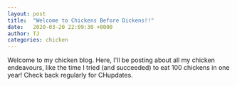 ```yaml
---
layout: post
title:  "Welcome to Chickens Before Dickens!!"
date:   2020-03-20 22:09:30 +0000
author: TJ
categories: chicken
---
```


Welcome to my chicken blog. Here, I'll be posting about all my chicken endeavours, like the time I tried (and succeeded) to eat 100 chickens in one year! Check back regularly for CHupdates. 
